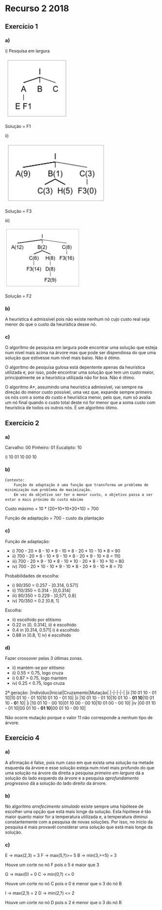# Recurso 2 2018

## Exercício 1

### a)

i) Pesquisa em largura

<img src="./IART_Exame_ER2_2018_1.png" height=200>

Solução = F1

ii)

<img src="./IART_Exame_ER2_2018_2.png" height=200>

Solução = F3

iii)

<img src="./IART_Exame_ER2_2018_3.png" height=200>

Solução = F2

### b)

A heurística é admissível pois não existe nenhum nó cujo custo real seja menor do que o custo da heurística desse nó.

### c)

O algoritmo de pesquisa em largura pode encontrar uma solução que esteja num nível mais acima na árvore mas que pode ser dispendiosa do que uma solução que estivesse num nível mais baixo. Não é ótimo.

O algoritmo de pesquisa gulosa está depentente apenas da heurística utilizada e, por isso, pode encontrar uma solução que tem um custo maior, principalmente se a heurística utilizada não for boa. Não é ótimo.

O algoritmo A*, assumindo uma heurística admissível, vai sempre na direção do menor custo possível, uma vez que, expande sempre primeiro os nós com a soma do custo e heurística menor, pelo que, num só avalia um nó final quando o custo total deste nó for menor que a soma custo com heurística de todos os outros nós. É um algoritmo ótimo.

## Exercício 2

### a)

Carvalho: 00 Pinheiro: 01 Eucalipto: 10

i) 10 01 10 00 10

### b)

```
Contexto:
	Função de adaptação é uma função que transforma um problema de minimização num problema de maximização.
	Em vez do objetivo ser ter o menor custo, o objetivo passa a ser estar o mais próximo do custo máximo
```

Custo máximo = 10 * (20+10+10+20+10) = 700

Função de adaptação = 700 - custo da plantação

### c)

Função de adaptação:
- i) 700 - 20 * 8 - 10 * 9 - 10 * 8 - 20 * 10 - 10 * 8 = 90
- ii) 700 - 20 * 8 - 10 * 9 - 10 * 8 - 20 * 9 - 10 * 8 = 110
- iii) 700 - 20 * 9 - 10 * 8 - 10 * 10 - 20 * 8 - 10 * 10 = 80
- iv) 700 - 20 * 10 - 10 * 9 - 10 * 8 - 20 * 9 - 10 * 8 = 70

Probabilidades de escolha:
- i) 90/350 = 0.257 - ]0.314, 0.571]
- ii) 110/350 = 0.314 - ]0,0.314]
- iii) 80/350 = 0.229 - ]0,571, 0.8]
- iv) 70/350 = 0.2 ]0.8, 1]

Escolha:
- ii) escolhido por elitismo
- 0.22 in ]0, 0.314], ii) é escolhido
- 0.4 in ]0.314, 0.571] i) é escolhido
- 0.88 in ]0.8, 1] iv) é escolhido



### d)

Fazer crossover pelas 3 útlimas zonas.

- ii) mantém-se por elitismo
- ii) 0.55 < 0.75, logo cruza
- i) 0.87 > 0.75, logo mantém
- iv) 0.25 < 0.75, logo cruza

2ª geração:
|Indivíduo|Inicial|Cruzamento|Mutação|
|-|-|-|-|
|ii |10 01 10 - 01 10|10 01 10 - 01 10|10 01 10 - 01 10|
|ii |10 01 10 - 01 10|10 01 10 - **01 10**|10 01 10 - **0**1 10|
|i  |10 01 10 - 00 10|01 10 00 - 00 10|10 01 00 - 00 10|
|iv |00 01 10 - 01 10|00 01 10 - **01 10**|00 01 10 - 00 10|

Não ocorre mutação porque o valor 11 não corresponde a nenhum tipo de árvore.

## Exercício 4

### a)

A afirmação é false, pois num caso em que exista uma solução na metade esquerda da árvore e esse solução esteja num nível mais profundo do que uma solução na árvore da direita a pesquisa *primeiro em largura* dá a solução do lado esquerdo da árvore e a pesquisa *aprofundamento progressivo* dá a solução do lado direito da árvore.

### b)

No algoritmo *arrefecimento simulado* existe sempre uma hipótese de escolher uma opção que está mais longe da solução. Esta hipótese é tão maior quanto maior for a temperatura utilizada e, a temperatura diminui constantemente com a pesquisa de novas soluções. Por isso, no ínicio da pesquisa é mais provavél considerar uma solução que está mais longe da solução.

### c)

E -> max(2,3) = 3
F -> max(5,?)>= 5
B -> min(3,>=5) = 3

Houve um corte no nó F pois o 5 é maior que 3

G -> max(0) = 0
C -> min(0,?) <= 0

Houve um corte no nó C pois o 0 é menor que o 3 do nó B

I -> max(2,1) = 2
D -> min(2,?) <= 2

Houve um corte no nó D pois o 2 é menor que o 3 do nó B


